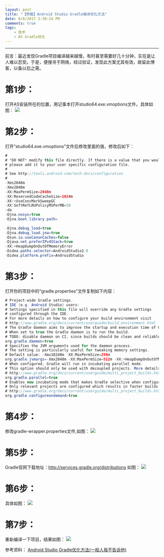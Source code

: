 ```yaml
---
layout: post
title: "【转载】Android Studio Gradle编译优化方法"
date: 8/8/2017 2:30:24 PM 
comments: true
tags: 
	- 技术 
	- AS Gradle优化
---
```

---
前言：最近发现Gradle项目编译越来越慢，有时甚至需要好几十分钟，实在是让人难以忍受。于是，便搜寻于网络，经过验证，发现此方案尤其有效，故留此博客，以备以后之需。

# 第1步：
打开AS安装所在的位置，用记事本打开studio64.exe.vmoptions文件。具体如图：
![](http://images2015.cnblogs.com/blog/598520/201605/598520-20160506104518685-39360703.jpg)

# 第2步：
打开“studio64.exe.vmoptions”文件后修改里面的值，修改后如下：

```java
#
# *DO NOT* modify this file directly. If there is a value that you would like to override,
# please add it to your user specific configuration file.
#
# See http://tools.android.com/tech-docs/configuration
#
-Xms2048m
-Xmx2048m
-XX:MaxPermSize=2048m
-XX:ReservedCodeCacheSize=1024m
-XX:+UseConcMarkSweepGC
-XX:SoftRefLRUPolicyMSPerMB=50
-da
-Djna.nosys=true
-Djna.boot.library.path=
 
-Djna.debug_load=true
-Djna.debug_load.jna=true
-Dsun.io.useCanonCaches=false
-Djava.net.preferIPv4Stack=true
-XX:+HeapDumpOnOutOfMemoryError
-Didea.paths.selector=AndroidStudio2.0
-Didea.platform.prefix=AndroidStudio
```
<!-- more -->
# 第3步：
打开你的项目中的“gradle.properties”文件复制如下内容：

```java
# Project-wide Gradle settings.
# IDE (e.g. Android Studio) users:
# Settings specified in this file will override any Gradle settings
# configured through the IDE.
# For more details on how to configure your build environment visit
# http://www.gradle.org/docs/current/userguide/build_environment.html
# The Gradle daemon aims to improve the startup and execution time of Gradle.
# When set to true the Gradle daemon is to run the build.
# TODO: disable daemon on CI, since builds should be clean and reliable on servers
org.gradle.daemon=true
# Specifies the JVM arguments used for the daemon process.
# The setting is particularly useful for tweaking memory settings.
# Default value: -Xmx10248m -XX:MaxPermSize=256m
org.gradle.jvmargs=-Xmx2048m -XX:MaxPermSize=512m -XX:+HeapDumpOnOutOfMemoryError -Dfile.encoding=UTF-8
# When configured, Gradle will run in incubating parallel mode.
# This option should only be used with decoupled projects. More details, visit
# http://www.gradle.org/docs/current/userguide/multi_project_builds.html#sec:decoupled_projects
org.gradle.parallel=true
# Enables new incubating mode that makes Gradle selective when configuring projects.
# Only relevant projects are configured which results in faster builds for large multi-projects.
# http://www.gradle.org/docs/current/userguide/multi_project_builds.html#sec:configuration_on_demand
org.gradle.configureondemand=true
```
# 第4步：
修改gradle-wrapper.properties文件,如图：
![](http://images2015.cnblogs.com/blog/598520/201605/598520-20160506105545029-285027467.jpg)

# 第5步：
Gradle官网下载地址：http://services.gradle.org/distributions
如图：
![](http://images2015.cnblogs.com/blog/598520/201605/598520-20160506105807419-1714342933.jpg)

# 第6步：
具体如图：
![](http://images2015.cnblogs.com/blog/598520/201605/598520-20160506110009044-23302448.jpg)

# 第7步：
重新编译一下项目，结果如图：
![](http://images2015.cnblogs.com/blog/598520/201605/598520-20160506110230451-1604313303.jpg)


参考资料：
[Android Studio Gradle优化方法(一般人我不告诉他)](http://www.cnblogs.com/leichentao0905/p/5464844.html)